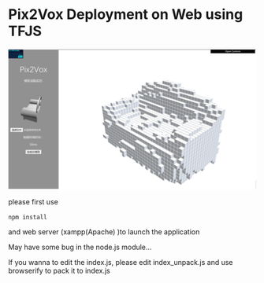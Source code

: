 # Pix2Vox Deployment on Web using TFJS

![pic](media/pic.png)

please  first use

```
npm install
```

and web server (xampp(Apache) )to launch the application

May have some bug in the node.js module...

If you wanna to edit the index.js, please edit index_unpack.js and use browserify to pack it to index.js